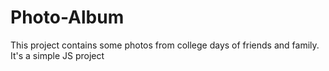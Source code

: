 # Photo-Album
This project contains some photos from college days of friends and family. 
It's a simple JS project
